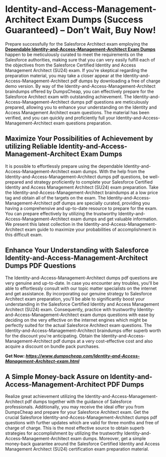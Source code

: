 <h1>Identity-and-Access-Management-Architect Exam Dumps (Success Guaranteed) &ndash; Don&rsquo;t Wait, Buy Now!</h1>
<p>Prepare successfully for the Salesforce Architect exam employing the <a href="https://www.dumpscheap.com/Identity-and-Access-Management-Architect-exam.html"><strong>Dependable Identity-and-Access-Management-Architect Exam Dumps</strong></a> happen to be meticulously curated to meet the requirements on the Salesforce authorities, making sure that you can very easily fulfill each of the objectives from the Salesforce Certified Identity and Access Management Architect (SU24) exam. If you're skeptical regarding the preparation material, you may take a closer appear at the Identity-and-Access-Management-Architect pdf dumps by downloading a free of charge demo version. By way of the Identity-and-Access-Management-Architect braindumps offered by DumpsCheap, you can effectively prepare for the Salesforce Architect exam with outstanding achievement. The Identity-and-Access-Management-Architect dumps pdf questions are meticulously prepared, allowing you to enhance your understanding on the Identity and Access Management Architect exam questions. The material has been verified, and you can quickly and proficiently full your Identity-and-Access-Management-Architect exam questions preparation.</p>
<h2><strong>Maximize Your Possibilities of Achievement by utilizing Reliable Identity-and-Access-Management-Architect Exam Dumps</strong></h2>
<p>It is possible to effortlessly prepare using the dependable Identity-and-Access-Management-Architect exam dumps. With the help from the Identity-and-Access-Management-Architect dumps pdf questions, be well-prepared and strategy proficiently to complete your Salesforce Certified Identity and Access Management Architect (SU24) exam preparation. Take the Identity-and-Access-Management-Architect braindumps at a low price tag and obtain all of the targets on the exam. The Identity-and-Access-Management-Architect pdf dumps are specially curated, providing you having a comprehensive and up-to-date resource to prepare for the exam. You can prepare effectively by utilizing the trustworthy Identity-and-Access-Management-Architect exam dumps and get valuable information. We present this latest collection in the Identity-and-Access-Management-Architect exam guide to maximize your probabilities of accomplishment in this difficult exam.</p>
<h2><strong>Enhance Your Understanding with Salesforce Identity-and-Access-Management-Architect Dumps PDF Questions</strong></h2>
<p>The Identity-and-Access-Management-Architect dumps pdf questions are very genuine and up-to-date. In case you encounter any troubles, you'll be able to effortlessly consult with our topic matter specialists on the internet and get assistance. By incorporating our genuine strategy to Salesforce Architect exam preparation, you'll be able to significantly boost your understanding in the Salesforce Certified Identity and Access Management Architect (SU24) exam. Consequently, practice with trustworthy Identity-and-Access-Management-Architect exam dumps questions with ease by deciding on the very effective on the internet engines which might be perfectly suited for the actual Salesforce Architect exam questions. The Identity-and-Access-Management-Architect braindumps offer superb worth for the discount you're anticipating. Obtain the Identity-and-Access-Management-Architect pdf dumps at a very cost-effective cost and also acquire a discount on bundle pack purchases.</p>
<p><strong>Get Now:&nbsp;<strong><a href="https://www.dumpscheap.com/Identity-and-Access-Management-Architect-exam.html"><em>https://www.dumpscheap.com/Identity-and-Access-Management-Architect-exam.html</em></a></strong></strong></p>
<h2><strong>A Simple Money-back Assure on Identity-and-Access-Management-Architect PDF Dumps&nbsp;</strong></h2>
<p>Realize great achievement utilizing the Identity-and-Access-Management-Architect pdf dumps together with the guidance of Salesforce professionals. Additionally, you may receive the ideal offer you from DumpsCheap and prepare for your Salesforce Architect exam. Get the crucial Salesforce Identity-and-Access-Management-Architect dumps pdf questions with further updates which are valid for three months and free of charge of charge. This is the most effective source to obtain superb strategies for accomplishment by utilizing the trustworthy Identity-and-Access-Management-Architect exam dumps. Moreover, get a simple money-back guarantee around the Salesforce Certified Identity and Access Management Architect (SU24) certification exam preparation material.</p>
